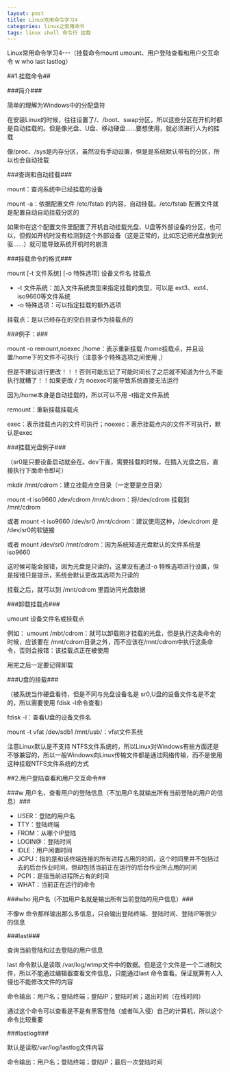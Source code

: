 ```yaml
---
layout: post
title: Linux常用命令学习4
categories: linux之常用命令
tags: linux shell 命令行 挂载
---
```



Linux常用命令学习4---（挂载命令mount umount、用户登陆查看和用户交互命令 w who last lastlog）


##1.挂载命令##

###简介###

简单的理解为Windows中的分配盘符

在安装Linux的时候，往往设置了/、/boot、swap分区，所以这些分区在开机时都是自动挂载的。但是像光盘、U盘、移动硬盘……要想使用，就必须进行人为的挂载

像/proc、/sys是内存分区，虽然没有手动设置，但是是系统默认带有的分区，所以也会自动挂载

###查询和自动挂载###

mount：查询系统中已经挂载的设备

mount -a：依据配置文件 /etc/fstab 的内容，自动挂载。/etc/fstab 配置文件就是配置自动自动挂载分区的

如果你在这个配置文件里配置了开机自动挂载光盘、U盘等外部设备的分区，也可以，但假如开机时没有检测到这个外部设备（这是正常的，比如忘记把光盘放到光驱……）就可能导致系统开机时的崩溃

###挂载命令的格式###
  
mount [-t 文件系统] [-o 特殊选项] 设备文件名 挂载点

* -t 文件系统：加入文件系统类型来指定挂载的类型，可以是 ext3、ext4、iso9660等文件系统
* -o 特殊选项：可以指定挂载的额外选项

挂载点：是以已经存在的空白目录作为挂载点的

###例子：###

mount -o remount,noexec /home：表示重新挂载 /home挂载点，并且设置/home下的文件不可执行（注意多个特殊选项之间使用 ,）

但是不建议进行更改！！！否则可能忘记了可能时间长了之后就不知道为什么不能执行就糟了！！如果更改 / 为 noexec可能导致系统直接无法运行

因为/home本身是自动挂载的，所以可以不用 -t指定文件系统

remount：重新挂载挂载点

exec：表示挂载点内的文件可执行；noexec：表示挂载点内的文件不可执行，默认是exec

###挂载光盘例子###

（sr0是只要设备启动就会在。dev下面，需要挂载的时候，在插入光盘之后，直接执行下面命令即可）

mkdir /mnt/cdrom：建立挂载点空目录（一定要是空目录）

mount -t iso9660 /dev/cdrom /mnt/cdrom：将/dev/cdrom 挂载到 /mnt/cdrom

或者 mount -t iso9660 /dev/sr0 /mnt/cdrom：建议使用这种，/dev/cdrom 是 /dev/sr0的软链接

或者 mount /dev/sr0 /mnt/cdrom：因为系统知道光盘默认的文件系统是 iso9660

这时候可能会报错，因为光盘是只读的，这里没有通过-o 特殊选项进行设置，但是报错只是提示，系统会默认更改其选项为只读的

挂载之后，就可以到 /mnt/cdrom 里面访问光盘数据

###卸载挂载点###

umount 设备文件名或挂载点

例如： umount /mbt/cdrom：就可以卸载刚才挂载的光盘，但是执行这条命令的时候，应该要在 /mnt/cdrom目录之外，而不应该在/mnt/cdrom中执行这条命令，否则会报错：该挂载点正在被使用

用完之后一定要记得卸载

###U盘的挂载###

（被系统当作硬盘看待，但是不同与光盘设备名是 sr0,U盘的设备文件名是不定的，所以需要使用 fdisk -l命令查看）

fdisk -l：查看U盘的设备文件名

mount -t vfat /dev/sdb1 /mnt/usb/：vfat文件系统

注意Linux默认是不支持 NTFS文件系统的，所以Linux对Windows有些方面还是不够兼容的，所以一般Windows向Linux传输文件都是通过网络传输，而不是使用这种挂载NTFS文件系统的方式
 

##2.用户登陆查看和用户交互命令##

###w 用户名，查看用户的登陆信息（不加用户名就输出所有当前登陆的用户的信息）###

* USER：登陆的用户名
* TTY：登陆终端
* FROM：从哪个IP登陆
* LOGIN@：登陆时间
* IDLE：用户闲置时间
* JCPU：指的是和该终端连接的所有进程占用的时间，这个时间里并不包括过去的后台作业时间，但却包括当前正在运行的后台作业所占用的时间
* PCPI：是指当前进程所占有的时间
* WHAT：当前正在运行的命令

###who 用户名（不加用户名就是输出所有当前登陆的用户信息）###

不像w 命令那样输出那么多信息，只会输出登陆终端、登陆时间、登陆IP等很少的信息

###last###

查询当前登陆和过去登陆的用户信息

last 命令默认是读取 /var/log/wtmp文件中的数据。但是这个文件是一个二进制文件，所以不能通过编辑器查看文件信息，只能通过last 命令查看。保证就算有人入侵也不能修改文件的内容

命令输出：用户名；登陆终端；登陆IP；登陆时间；退出时间（在线时间）

通过这个命令可以查看是不是有黑客登陆（或者叫入侵）自己的计算机，所以这个命令比较重要

###lastlog###

默认是读取/var/log/lastlog文件内容

命令输出：用户名；登陆终端；登陆IP；最后一次登陆时间
    